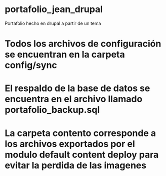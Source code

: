 # portafolio_jean_drupal
Portafolio hecho en drupal a partir de un tema


# Todos los archivos de configuración se encuentran en la carpeta config/sync
# El respaldo de la base de datos se encuentra en el archivo llamado portafolio_backup.sql
# La carpeta contento corresponde a los archivos exportados por el modulo default content deploy para evitar la perdida de las imagenes

